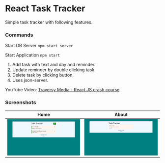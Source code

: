 # React Task Tracker
Simple task tracker with following features.

### Commands
Start DB Server
`npm start server`

Start Application
`npm start`

1. Add task with text and day and reminder.
2. Update reminder by double clicking task.
3. Delete task by clicking button.
4. Uses json-server.

YouTube Video: [Traversy Media - React JS crash course](https://www.youtube.com/watch?v=w7ejDZ8SWv8&t=3418s&ab_channel=TraversyMedia)

### Screenshots

| Home | About |
| - | - |
| ![Home](/public/screenshots/Home.png) | ![About](/public/screenshots/About.png) |